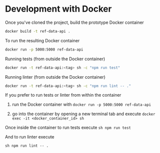 # Development with Docker

Once you've cloned the project, build the prototype Docker container

```sh
docker build -t ref-data-api .
```

To run the resulting Docker container

```sh
docker run -p 5000:5000 ref-data-api
```

Running tests (from outside the Docker container)

```sh
docker run -t ref-data-api:<tag> sh -c "npm run test"
```

Running linter (from outside the Docker container)

```sh
docker run -t ref-data-api:<tag> sh -c "npm run lint -- ."
```

If you prefer to run tests or linter from within the container

1. run the Docker container with `docker run -p 5000:5000 ref-data-api`

2. go into the container by opening a new terminal tab and execute `docker exec -it <docker_container_id> sh`

Once inside the container to run tests execute
```sh npm run test ```

And to run linter execute

```sh npm run lint -- .```
